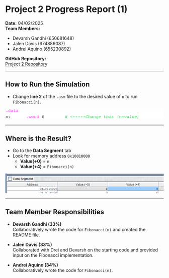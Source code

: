 # Project 2 Progress Report (1)

**Date:** 04/02/2025  
**Team Members:**

- Devarsh Gandhi (650681648)
- Jalen Davis (674886087)
- Andrei Aquino (655230892)

**GitHub Repository:**  
[Project 2 Repository](https://github.com/devy03/ECE-366-Projects/tree/92c18f79841b56d94489c2611fa0e7a58993dfe4/Project%202)

---

## How to Run the Simulation

- Change **line 2** of the `.asm` file to the desired value of `n` to run `Fibonacci(n)`.

![alt text](image-1.png)

---

## Where is the Result?

- Go to the **Data Segment** tab
- Look for memory address `0x10010000`
  - **Value(+0)** = `n`
  - **Value(+4)** = `Fibonacci(n)`

![alt text](image.png)

---

## Team Member Responsibilities

- **Devarsh Gandhi (33%)**  
  Collaboratively wrote the code for `Fibonacci(n)` and created the README file.

- **Jalen Davis (33%)**  
  Collaborated with Drei and Devarsh on the starting code and provided input on the Fibonacci implementation.

- **Andrei Aquino (34%)**  
  Collaboratively wrote the code for `Fibonacci(n)`.
